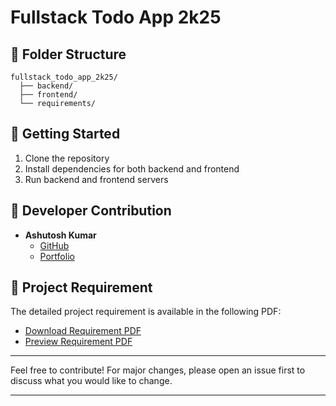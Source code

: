 # Fullstack Todo App 2k25

## 📁 Folder Structure

```
fullstack_todo_app_2k25/
  ├── backend/
  ├── frontend/
  └── requirements/
```

## 🚀 Getting Started

1. Clone the repository
2. Install dependencies for both backend and frontend
3. Run backend and frontend servers

## 🤝 Developer Contribution

- **Ashutosh Kumar**
  - [GitHub](https://github.com/ashukr321)
  - [Portfolio](https://www.devashu.tech/)

## 📄 Project Requirement

The detailed project requirement is available in the following PDF:

- [Download Requirement PDF](requirements/1._to-do_list_api.pdf)
- [Preview Requirement PDF](requirements/1._to-do_list_api.pdf)

---

Feel free to contribute! For major changes, please open an issue first to discuss what you would like to change.

---
